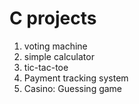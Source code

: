 # C projects


1. voting machine
2. simple calculator
3. tic-tac-toe
4. Payment tracking system
5. Casino: Guessing game
